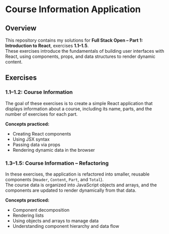 # Course Information Application  

## Overview  
This repository contains my solutions for **Full Stack Open – Part 1: Introduction to React**, exercises **1.1–1.5**.  
These exercises introduce the fundamentals of building user interfaces with React, using components, props, and data structures to render dynamic content.

## Exercises  

### 1.1–1.2: Course Information  
The goal of these exercises is to create a simple React application that displays information about a course, including its name, parts, and the number of exercises for each part.  

**Concepts practiced:**  
- Creating React components  
- Using JSX syntax  
- Passing data via props  
- Rendering dynamic data in the browser  

### 1.3–1.5: Course Information – Refactoring  
In these exercises, the application is refactored into smaller, reusable components (`Header`, `Content`, `Part`, and `Total`).  
The course data is organized into JavaScript objects and arrays, and the components are updated to render dynamically from that data.  

**Concepts practiced:**  
- Component decomposition  
- Rendering lists  
- Using objects and arrays to manage data  
- Understanding component hierarchy and data flow